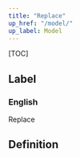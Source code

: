 ```yaml
---
title: "Replace"
up_href: "/model/"
up_label: Model
---
```


[TOC]

## Label

### English
Replace


## Definition



    
